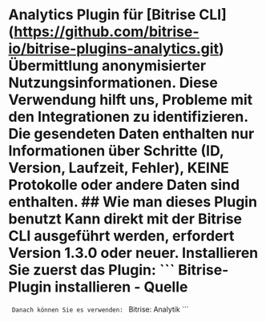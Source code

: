 # Analytics Plugin für [Bitrise CLI] (https://github.com/bitrise-io/bitrise-plugins-analytics.git) Übermittlung anonymisierter Nutzungsinformationen. Diese Verwendung hilft uns, Probleme mit den Integrationen zu identifizieren.  Die gesendeten Daten enthalten nur Informationen über Schritte (ID, Version, Laufzeit, Fehler), **KEINE Protokolle oder andere Daten sind enthalten**.  ## Wie man dieses Plugin benutzt  Kann direkt mit der Bitrise CLI ausgeführt werden, erfordert Version 1.3.0 oder neuer.  Installieren Sie zuerst das Plugin:  ``` Bitrise-Plugin installieren - Quelle
```  Danach können Sie es verwenden:  ``` Bitrise: Analytik ```
